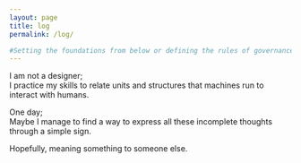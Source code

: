```yaml
---
layout: page
title: log
permalink: /log/

#Setting the foundations from below or defining the rules of governance from above I put together elements that are at different scale to one one another.
---
```



I am not a designer;  
I practice my skills to relate units and structures that machines run to interact with humans.

One day;   
Maybe I manage to find a way to express all these incomplete thoughts through a simple sign. 

Hopefully, meaning something to someone else. 
